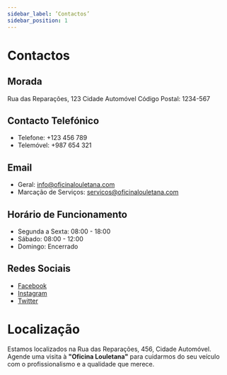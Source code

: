 ```yaml
---
sidebar_label: ’Contactos’
sidebar_position: 1
---
```


# Contactos

## Morada

Rua das Reparações, 123
Cidade Automóvel
Código Postal: 1234-567

## Contacto Telefónico

- Telefone: +123 456 789
- Telemóvel: +987 654 321

## Email

- Geral: info@oficinalouletana.com
- Marcação de Serviços: servicos@oficinalouletana.com

## Horário de Funcionamento

- Segunda a Sexta: 08:00 - 18:00
- Sábado: 08:00 - 12:00
- Domingo: Encerrado

## Redes Sociais

- [Facebook](https://www.facebook.com/oficinalouletana)
- [Instagram](https://www.instagram.com/oficinalouletana)
- [Twitter](https://www.twitter.com/oficinalouletana)

# Localização

Estamos localizados na Rua das Reparações, 456, Cidade Automóvel. Agende uma visita à **"Oficina Louletana"** para cuidarmos do seu veículo com o profissionalismo e a qualidade que merece.

